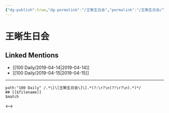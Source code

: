 ```yaml
---
{"dg-publish":true,"dg-permalink":"/王晰生日会","permalink":"/王晰生日会/","created":"2023-03-12T13:59:20.545+08:00","updated":"2023-03-12T13:59:20.950+08:00"}
---
```


# 王晰生日会

## Linked Mentions
- [[100 Daily/2019-04-14\|2019-04-14]]
- [[100 Daily/2019-04-15\|2019-04-15]]


---

```expander
path:"100 Daily" /.*\[\[王晰生日会\]\].*(?:\r?\n(?!\r?\n).*)*/
## [[$filename]]
$match
```

<-->